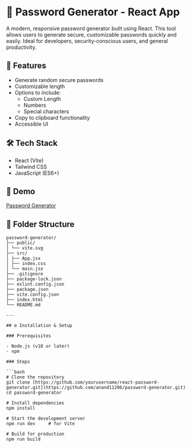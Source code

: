 # 🔐 Password Generator - React App

A modern, responsive password generator built using React. This tool allows users to generate secure, customizable passwords quickly and easily. Ideal for developers, security-conscious users, and general productivity.

## 🚀 Features

- Generate random secure passwords
- Customizable length
- Options to include:
  - Custom Length  
  - Numbers
  - Special characters
- Copy to clipboard functionality
- Accessible UI

## 🛠️ Tech Stack

- React (Vite)
- Tailwind CSS
- JavaScript (ES6+)

## 📸 Demo

[Password Generator](https://generate-passwrd.netlify.app/)

## 📂 Folder Structure
  ```text
  password-generator/
  ├── public/
  │ └── vite.svg
  ├── src/
  │ ├── App.jsx
  │ ├── index.css
  │ └── main.jsx
  ├── .gitignore
  ├── package-lock.json
  ├── eslint.config.json
  ├── package.json
  ├── vite.config.json
  ├── index.html
  └── README.md

---

## ⚙️ Installation & Setup

### Prerequisites

- Node.js (v18 or later)
- npm

### Steps

```bash
# Clone the repository
git clone [https://github.com/yourusername/react-password-generator.git](https://github.com/anand11206/password-generator.git)
cd password-generator

# Install dependencies
npm install

# Start the development server
npm run dev     # for Vite

# Build for production
npm run build
